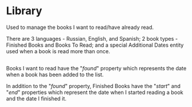 # Library

Used to manage the books I want to read/have already read.

There are 3 languages - Russian, English, and Spanish; 2 book types - Finished Books and Books To Read; and a special Additional Dates entity used when a book is read more than once.

## 

Books I want to read have the "_found_" property which represents the date when a book has been added to the list.

In addition to the "_found_" property, Finished Books have the "_start_" and "_end_" properties which represent the date when I started reading a book and the date I finished it.

## 
